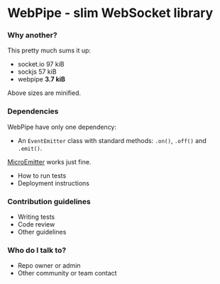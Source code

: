 # WebPipe - slim WebSocket library #

### Why another? ###

This pretty much sums it up:

* socket.io 97 kiB
* sockjs 57 kiB
* webpipe **3.7 kiB**

Above sizes are minified.

### Dependencies ###

WebPipe have only one dependency: 

* An `EventEmitter` class with standard methods: `.on()`, `.off()` and `.emit()`.

[MicroEmitter](http://notes.jetienne.com/2011/03/22/microeventjs.html) works just fine.

* How to run tests
* Deployment instructions

### Contribution guidelines ###

* Writing tests
* Code review
* Other guidelines

### Who do I talk to? ###

* Repo owner or admin
* Other community or team contact